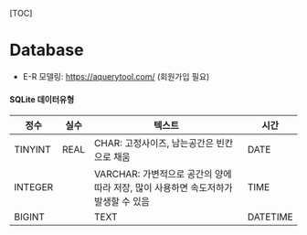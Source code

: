 [TOC]

# Database

* E-R 모델링: https://aquerytool.com/ (회원가입 필요)



#### SQLite 데이터유형

| 정수    | 실수 | 텍스트                                                       | 시간     |
| ------- | ---- | ------------------------------------------------------------ | -------- |
| TINYINT | REAL | CHAR: 고정사이즈, 남는공간은 빈칸으로 채움                   | DATE     |
| INTEGER |      | VARCHAR: 가변적으로 공간의 양에따라 저장, 많이 사용하면 속도저하가 발생할 수 있음 | TIME     |
| BIGINT  |      | TEXT                                                         | DATETIME |

